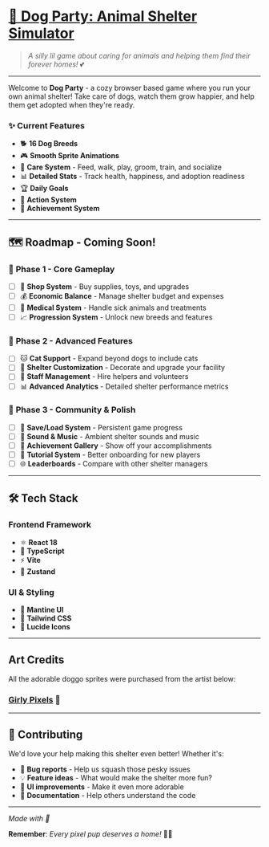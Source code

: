 # **[🐾 Dog Party: Animal Shelter Simulator](https://main.d2q53wm3iph1fo.amplifyapp.com/)**

> *A silly lil game about caring for animals and helping them find their forever homes!* 💕

---

Welcome to  **Dog Party** - a cozy browser based game where you run your own animal shelter! Take care of dogs, watch them grow happier, and help them get adopted when they're ready.

### ✨ **Current Features**
- 🐕 **16 Dog Breeds** 
- 🎮 **Smooth Sprite Animations** 
- 💖 **Care System** - Feed, walk, play, groom, train, and socialize
- 📊 **Detailed Stats** - Track health, happiness, and adoption readiness
- 🏆 **Daily Goals**
- 🎯 **Action System** 
- 🌟 **Achievement System** 

---

## 🗺️ **Roadmap - Coming Soon!**

### 🎯 **Phase 1 - Core Gameplay**
- [ ] 🛒 **Shop System** - Buy supplies, toys, and upgrades
- [ ] 💰 **Economic Balance** - Manage shelter budget and expenses
- [ ] 🏥 **Medical System** - Handle sick animals and treatments
- [ ] 📈 **Progression System** - Unlock new breeds and features

### 🎯 **Phase 2 - Advanced Features**
- [ ] 🐱 **Cat Support** - Expand beyond dogs to include cats
- [ ] 🎨 **Shelter Customization** - Decorate and upgrade your facility
- [ ] 👥 **Staff Management** - Hire helpers and volunteers
- [ ] 📊 **Advanced Analytics** - Detailed shelter performance metrics

### 🎯 **Phase 3 - Community & Polish**
- [ ] 💾 **Save/Load System** - Persistent game progress
- [ ] 🎵 **Sound & Music** - Ambient shelter sounds and music
- [ ] 🏅 **Achievement Gallery** - Show off your accomplishments
- [ ] 📖 **Tutorial System** - Better onboarding for new players
- [ ] 🌐 **Leaderboards** - Compare with other shelter managers

---

## 🛠️ **Tech Stack**

### **Frontend Framework**
- ⚛️ **React 18** 
- 📘 **TypeScript** 
- ⚡ **Vite**
- 🐻 **Zustand** 

### **UI & Styling**
- 🎨 **Mantine UI** 
- 🌈 **Tailwind CSS**
- 📱 **Lucide Icons** 

---

## **Art Credits**

All the adorable doggo sprites were purchased from the artist below:

### **[Girly Pixels](https://girlypixels.itch.io/)** 💖

---

## 💝 **Contributing**

We'd love your help making this shelter even better! Whether it's:
- 🐛 **Bug reports** - Help us squash those pesky issues
- 💡 **Feature ideas** - What would make the shelter more fun?
- 🎨 **UI improvements** - Make it even more adorable
- 📝 **Documentation** - Help others understand the code

---

*Made with 💖*

**Remember**: *Every pixel pup deserves a home!* 🏡✨